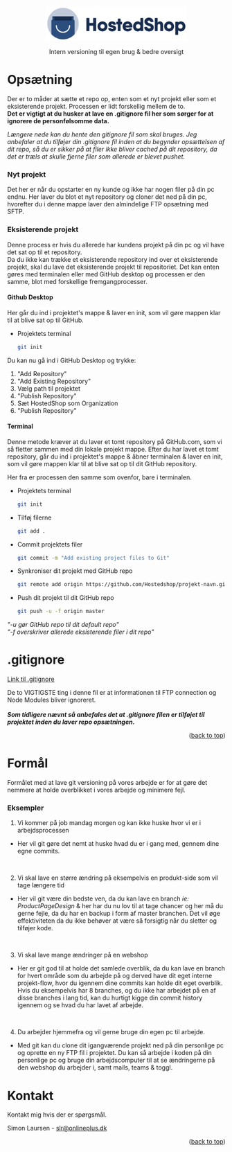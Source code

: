 <a name="readme-top"></a>

<!-- [![Forks][forks-shield]][forks-url]
[![Stargazers][stars-shield]][stars-url]
[![Issues][issues-shield]][issues-url]
[![MIT License][license-shield]][license-url]
[![LinkedIn][linkedin-shield]][linkedin-url] -->

<!-- PROJECT LOGO -->
<br />
<div align="center">
  <a href="https://github.com/HostedShop">
    <img src="images/5BI1fI4.png" alt="Logo" width="auto" height="80">
  </a>

  <!-- <h3 align="center">Hostedshop</h3> -->

  <p align="center">
    Intern versioning til egen brug & bedre oversigt
  </p>
</div>

<!-- OPSÆTNING -->

# Opsætning

Der er to måder at sætte et repo op, enten som et nyt projekt eller som et eksisterende projekt. Processen er lidt forskellig mellem de to.
<br>
**Det er vigtigt at du husker at lave en .gitignore fil her som sørger for at ignorere de personfølsomme data.**

<i>Længere nede kan du hente den gitignore fil som skal bruges.
Jeg anbefaler at du tilføjer din .gitignore fil inden at du begynder opsættelsen af dit repo, så du er sikker på at filer ikke bliver cached på dit repository, da det er træls at skulle fjerne filer som allerede er blevet pushet.</i>

<!-- 1/2 -->

### Nyt projekt

Det her er når du opstarter en ny kunde og ikke har nogen filer på din pc endnu. Her laver du blot et nyt repository og cloner det ned på din pc, hvorefter du i denne mappe laver den almindelige FTP opsætning med SFTP.

<!-- 2/2 -->

### Eksisterende projekt

Denne process er hvis du allerede har kundens projekt på din pc og vil have det sat op til et repository.
<br>
Da du ikke kan trække et eksisterende repository ind over et eksisterende projekt, skal du lave det eksisterende projekt til repositoriet.
Det kan enten gøres med terminalen eller med GitHub desktop og processen er den samme, blot med forskellige fremgangprocesser.

<!-- 1/1 -->

#### Github Desktop

Her går du ind i projektet's mappe & laver en init, som vil gøre mappen klar til at blive sat op til GitHub.

- Projektets terminal

  ```sh
  git init
  ```

Du kan nu gå ind i GitHub Desktop og trykke:

1. "Add Repository"
2. "Add Existing Repository"
3. Vælg path til projektet
4. "Publish Repository"
5. Sæt HostedShop som Organization
6. "Publish Repository"

<!-- 2/2 -->

#### Terminal

Denne metode kræver at du laver et tomt repository på GitHub.com, som vi så fletter sammen med din lokale projekt mappe.
Efter du har lavet et tomt repository, går du ind i projektet's mappe & åbner terminalen & laver en init, som vil gøre mappen klar til at blive sat op til dit GitHub repository.

Her fra er processen den samme som ovenfor, bare i terminalen.

- Projektets terminal

  ```sh
  git init
  ```

- Tilføj filerne

  ```sh
  git add .
  ```

- Commit projektets filer

  ```sh
  git commit -m "Add existing project files to Git"
  ```

- Synkroniser dit projekt med GitHub repo

  ```sh
  git remote add origin https://github.com/Hostedshop/projekt-navn.git
  ```

- Push dit projekt til dit GitHub repo
  ```sh
  git push -u -f origin master
  ```

_"-u gør GitHub repo til dit default repo"
<br>
"-f overskriver allerede eksisterende filer i dit repo"_

<!-- .gitignore -->

# .gitignore

[Link til .gitignore](https://github.com/HostedShop/.github/blob/main/.gitignore)

De to VIGTIGSTE ting i denne fil er at informationen til FTP connection og Node Modules bliver ignoreret.
<br>
<br>
**_Som tidligere nævnt så anbefales det at .gitignore filen er tilføjet til projektet inden du laver repo opsætningen._**

<p align="right">(<a href="#readme-top">back to top</a>)</p>

<!-- FORMÅL -->

# Formål

Formålet med at lave git versioning på vores arbejde er for at gøre det nemmere at holde overblikket i vores arbejde og minimere fejl.

### Eksempler

1. Vi kommer på job mandag morgen og kan ikke huske hvor vi er i arbejdsprocessen

- Her vil git gøre det nemt at huske hvad du er i gang med, gennem dine egne commits.

<br>

2. Vi skal lave en større ændring på eksempelvis en produkt-side som vil tage længere tid

- Her vil git være din bedste ven, da du kan lave en branch _ie: ProductPageDesign_ & her har du nu lov til at tage chancer og her må du gerne fejle, da du har en backup i form af master branchen. Det vil øge effektiviteten da du ikke behøver at være så forsigtig når du sletter og tilføjer kode.

<br>

3. Vi skal lave mange ændringer på en webshop

- Her er git god til at holde det samlede overblik, da du kan lave en branch for hvert område som du arbejde på og derved have dit eget interne projekt-flow, hvor du igennem dine commits kan holde dit eget overblik. Hvis du eksempelvis har 8 branches, og du ikke har arbejdet på en af disse branches i lang tid, kan du hurtigt kigge din commit history igennem og se hvad du har lavet af arbejde.

<br>

4. Du arbejder hjemmefra og vil gerne bruge din egen pc til arbejde.

- Med git kan du clone dit igangværende projekt ned på din personlige pc og oprette en ny FTP fil i projektet. Du kan så arbejde i koden på din personlige pc og bruge din arbejdscomputer til at se ændringerne på den webshop du arbejder i, samt mails, teams & toggl.

<!-- KONTAKT -->

# Kontakt

Kontakt mig hvis der er spørgsmål.

Simon Laursen - slr@onlineplus.dk

<p align="right">(<a href="#readme-top">back to top</a>)</p>

